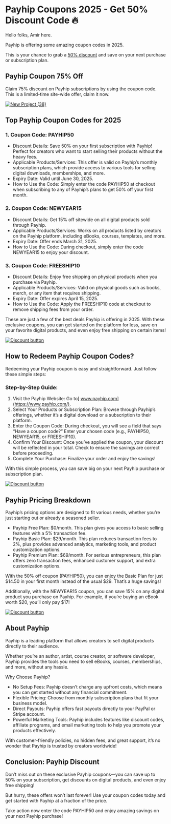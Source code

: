 # Payhip Coupons 2025 - Get 50% Discount Code 🔥

Hello folks, Amir here.

Payhip is offering some amazing coupon codes in 2025.

This is your chance to grab a [50% discount](https://payhip.com/?fp_ref=shadow) and save on your next purchase or subscription plan.

## Payhip Coupon 75% Off

Claim 75% discount on Payhip subscriptions by using the coupon code. This is a limited-time site-wide offer, claim it now.

[![New Project (38)](https://github.com/user-attachments/assets/ee917886-3b9b-4852-9527-bcb0fc95bb37)](https://payhip.com/?fp_ref=shadow)

## Top Payhip Coupon Codes for 2025

### 1. Coupon Code: PAYHIP50

* Discount Details: Save 50% on your first subscription with Payhip! Perfect for creators who want to start selling their products without the heavy fees.
* Applicable Products/Services: This offer is valid on Payhip’s monthly subscription plans, which provide access to various tools for selling digital downloads, memberships, and more.
* Expiry Date: Valid until June 30, 2025.
* How to Use the Code: Simply enter the code PAYHIP50 at checkout when subscribing to any of Payhip’s plans to get 50% off your first month.

### 2. Coupon Code: NEWYEAR15

* Discount Details: Get 15% off sitewide on all digital products sold through Payhip.
* Applicable Products/Services: Works on all products listed by creators on the Payhip platform, including eBooks, courses, templates, and more.
* Expiry Date: Offer ends March 31, 2025.
* How to Use the Code: During checkout, simply enter the code NEWYEAR15 to enjoy your discount.

### 3. Coupon Code: FREESHIP10

* Discount Details: Enjoy free shipping on physical products when you purchase via Payhip.
* Applicable Products/Services: Valid on physical goods such as books, merch, or any item that requires shipping.
* Expiry Date: Offer expires April 15, 2025.
* How to Use the Code: Apply the FREESHIP10 code at checkout to remove shipping fees from your order.

These are just a few of the best deals Payhip is offering in 2025. With these exclusive coupons, you can get started on the platform for less, save on your favorite digital products, and even enjoy free shipping on certain items!

[![Discount button](https://github.com/user-attachments/assets/1b03a973-a851-4f99-9e53-329efaaf5827)](https://payhip.com/?fp_ref=shadow)

## How to Redeem Payhip Coupon Codes?

Redeeming your Payhip coupon is easy and straightforward. Just follow these simple steps:

### Step-by-Step Guide:

1. Visit the Payhip Website: Go to[ www.payhip.com](https://www.payhip.com/).
2. Select Your Products or Subscription Plan: Browse through Payhip’s offerings, whether it’s a digital download or a subscription to their platform.
3. Enter the Coupon Code: During checkout, you will see a field that says “Have a coupon code?” Enter your chosen code (e.g., PAYHIP50, NEWYEAR15, or FREESHIP10).
4. Confirm Your Discount: Once you’ve applied the coupon, your discount will be reflected in your total. Check to ensure the savings are correct before proceeding.
5. Complete Your Purchase: Finalize your order and enjoy the savings!

With this simple process, you can save big on your next Payhip purchase or subscription plan.

[![Discount button](https://github.com/user-attachments/assets/1b03a973-a851-4f99-9e53-329efaaf5827)](https://payhip.com/?fp_ref=shadow)

## Payhip Pricing Breakdown

Payhip’s pricing options are designed to fit various needs, whether you’re just starting out or already a seasoned seller.

* Payhip Free Plan: $0/month. This plan gives you access to basic selling features with a 5% transaction fee.
* Payhip Basic Plan: $29/month. This plan reduces transaction fees to 2%, plus provides advanced analytics, marketing tools, and product customization options.
* Payhip Premium Plan: $69/month. For serious entrepreneurs, this plan offers zero transaction fees, enhanced customer support, and extra customization options.

With the 50% off coupon (PAYHIP50), you can enjoy the Basic Plan for just $14.50 in your first month instead of the usual $29. That’s a huge savings!

Additionally, with the NEWYEAR15 coupon, you can save 15% on any digital product you purchase on Payhip. For example, if you’re buying an eBook worth $20, you’ll only pay $17!

[![Discount button](https://github.com/user-attachments/assets/1b03a973-a851-4f99-9e53-329efaaf5827)](https://payhip.com/?fp_ref=shadow)

## About Payhip

Payhip is a leading platform that allows creators to sell digital products directly to their audience.

Whether you’re an author, artist, course creator, or software developer, Payhip provides the tools you need to sell eBooks, courses, memberships, and more, without any hassle.

Why Choose Payhip?

* No Setup Fees: Payhip doesn’t charge any upfront costs, which means you can get started without any financial commitment.
* Flexible Pricing: Choose from monthly subscription plans that fit your business model.
* Direct Payouts: Payhip offers fast payouts directly to your PayPal or Stripe account.
* Powerful Marketing Tools: Payhip includes features like discount codes, affiliate programs, and email marketing tools to help you promote your products effectively.

With customer-friendly policies, no hidden fees, and great support, it’s no wonder that Payhip is trusted by creators worldwide!

## Conclusion: Payhip Discount

Don’t miss out on these exclusive Payhip coupons—you can save up to 50% on your subscription, get discounts on digital products, and even enjoy free shipping!

But hurry, these offers won’t last forever! Use your coupon codes today and get started with Payhip at a fraction of the price.

Take action now enter the code PAYHIP50 and enjoy amazing savings on your next Payhip purchase!
